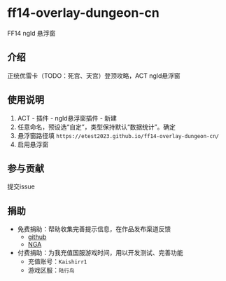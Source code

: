 # ff14-overlay-dungeon-cn
FF14 ngld 悬浮窗

## 介绍
正统优雷卡（TODO：死宫、天宫）登顶攻略，ACT ngld悬浮窗

## 使用说明

1.  ACT - 插件 - ngld悬浮窗插件 - 新建
2.  任意命名，预设选“自定”，类型保持默认“数据统计”。确定
3.  悬浮窗路径填 `https://etest2023.github.io/ff14-overlay-dungeon-cn/`
4.  启用悬浮窗

## 参与贡献

提交issue

## 捐助

- 免费捐助：帮助收集完善提示信息，在作品发布渠道反馈
  - [github](https://github.com/Etest2023/ff14-overlay-dungeon-cn/issues)
  - [NGA]()
- 付费捐助：为我充值国服游戏时间，用以开发测试、完善功能
  - 充值账号：`Kaishirr1`
  - 游戏区服：`陆行鸟`
